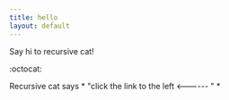 ```yaml
---
title: hello
layout: default
---
```



Say hi to recursive cat!

:octocat:

Recursive cat says * "click the link to the left <------ " *
